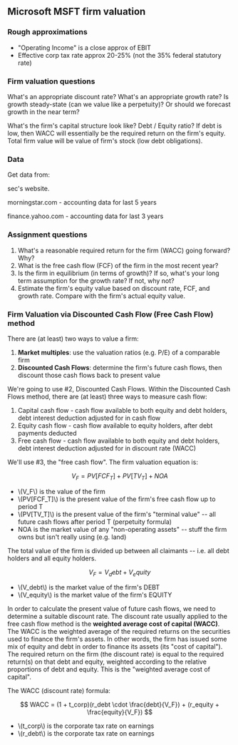 

## Microsoft MSFT firm valuation

### Rough approximations

* "Operating Income" is a close approx of EBIT
* Effective corp tax rate approx 20-25% (not the 35% federal statutory rate)


### Firm valuation questions

What's an appropriate discount rate?
What's an appropriate growth rate?
Is growth steady-state (can we value like a perpetuity)?
Or should we forecast growth in the near term?

What's the firm's capital structure look like?
Debt / Equity ratio?
If debt is low, then WACC will essentially be the required return on the firm's equity.
Total firm value will be value of firm's stock (low debt obligations).


### Data

Get data from:

sec's website.

morningstar.com
    - accounting data for last 5 years

finance.yahoo.com
    - accounting data for last 3 years


### Assignment questions

1. What's a reasonable required return for the firm (WACC) going forward?  Why?
2. What is the free cash flow (FCF) of the firm in the most recent year?
3. Is the firm in equilibrium (in terms of growth)? If so, what's your long term
assumption for the growth rate?  If not, why not?
4. Estimate the firm's equity value based on discount rate, FCF, and growth rate.
Compare with the firm's actual equity value.



### Firm Valuation via Discounted Cash Flow (Free Cash Flow) method

There are (at least) two ways to value a firm:

1. **Market multiples**: use the valuation ratios (e.g. P/E) of a comparable firm 
2. **Discounted Cash Flows**: determine the firm's future cash flows, then discount those cash flows back to present value

We're going to use #2, Discounted Cash Flows.  Within the Discounted Cash Flows method, there are (at least)
three ways to measure cash flow:

1. Capital cash flow - cash flow available to both equity and debt holders, debt interest deduction adjusted for in cash flow
2. Equity cash flow - cash flow available to equity holders, after debt payments deducted
3. Free cash flow - cash flow available to both equity and debt holders, debt interest deduction adjusted for in discount rate (WACC)

We'll use #3, the "free cash flow".  The firm valuation equation is:

$$
V_F = PV[FCF_T] + PV[TV_T] + NOA
$$

<ul>
<li> \(V_F\) is the value of the firm </li>
<li> \(PV[FCF_T]\) is the present value of the firm's free cash flow up to period T </li>
<li> \(PV[TV_T]\) is the present value of the firm's "terminal value" -- all future cash flows after period T (perpetuity formula)</li>
<li> NOA is the market value of any "non-operating assets" -- stuff the firm owns but isn't really using (e.g. land)</li>
</ul>

The total value of the firm is divided up between all claimants -- i.e. all debt holders and all equity holders.

$$
V_F = V_debt + V_equity
$$

<ul>
<li> \(V_debt\) is the market value of the firm's DEBT </li>
<li> \(V_equity\) is the market value of the firm's EQUITY </li>
</ul>

In order to calculate the present value of future cash flows, we need to determine a suitable discount rate.  The discount
rate usually applied to the free cash flow method is the **weighted average cost of capital (WACC)**.  The WACC is the
weighted average of the required returns on the securities used to finance the firm's assets.  In other words, the firm
has issued some mix of equity and debt in order to finance its assets (its "cost of capital").  The required return on the 
firm (the discount rate) is equal to the required return(s) on that debt and equity, weighted according to the relative
proportions of debt and equity.  This is the "weighted average cost of capital".

The WACC (discount rate) formula:

$$
WACC = (1 + t_corp)(r_debt \cdot \frac{debt}{V_F}) + (r_equity + \frac{equity}{V_F})
$$

<ul>
<li> \(t_corp\) is the corporate tax rate on earnings </li>
<li> \(r_debt\) is the corporate tax rate on earnings </li>
</ul>



